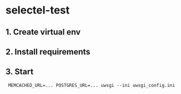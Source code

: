 # selectel-test
## 1. Create virtual env
## 2. Install requirements
## 3. Start 
``` MEMCACHED_URL=... POSTGRES_URL=... uwsgi --ini uwsgi_config.ini```

